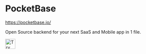# PocketBase

https://pocketbase.io/

Open Source backend for your next SaaS and Mobile app in 1 file.

<a href="https://idx.google.com/new?template=https://github.com/yifanz/community-templates/tree/debug/pocketbase">
  <img height="32" alt="Try in IDX" src="https://cdn.idx.dev/btn/try_dark_32.svg">
</a>
